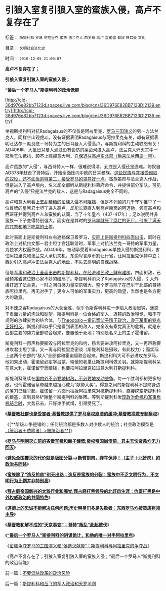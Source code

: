 # 引狼入室复引狼入室的蛮族入侵，高卢不复存在了

标签： `斯提利科` `罗马` `阿拉里克` `蛮族` `法兰克人` `西罗马` `高卢` `霍诺留` `匈奴` `日耳曼` `文化` 

目录： `文明社会进化史`

时间： `2010-12-05 21:00:07`

**高卢不复存在了；**

**引狼入室复引狼入室的蛮族入侵；**

**“最后一个罗马人”斯提利科的政治低能**

[http://cid-36d976e82bb7123d.spaces.live.com/blog/cns!36D976E82BB7123D!2139.entry](http://cid-36d976e82bb7123d.spaces.live.com/blog/cns!36D976E82BB7123D!2139.entry)

坐视斯提利科对抗Radagaisus的不仅仅是阿拉里克，[罗马三国演义](../../../2010/12/4/蛮族争夺罗马的三国演义和汉献帝.md)的另一方法兰克人，同样坐山观虎斗。没有证据表明Radagaisus与阿拉里克有关，却有证据表明汪达尔－勃艮底－哥特为主的日耳曼人入侵高卢，与斯提利科的主动联络有关！AD406年，大批日耳曼人涌过没有设防的莱茵河进入高卢，法兰克人歼灭其中一部后无法抵挡，顾不上觊觎意大利，[自保退往高卢东北部（后来法兰西岛一带](../../../2010/5/24/法兰克人的帝国从来没有存在过.md)）。

高卢蛮族的“入侵”，与西哥特人一样，很难说得清，到底是入侵还是逃难。匈奴自AD378年赶走了哥特后，开始全面压向中欧的日耳曼族。[这些民族与其接受匈奴的奴役，还不如当哥特第二，接受罗马的领导好一点](../../../2010/11/22/亚德里亚堡的哥特人：罗马帝国“引狼入室”得大于失.md)。蛮族虽然与法兰克人作战，但是进入了高卢境内，名义却全部听从斯提利科幕府命令，并提供部分军队。可见高卢的“入侵”只是法兰克的敌人，这是与Radagaisus完全不同的。

高卢和意大利[看上去乱糟糟的蛮族入侵不可阻挡](../../../2010/5/13/历史大趋势，人是最根本的社会财富.md)，但是不列颠的几千守军推举了一位冒牌的皇帝君士坦丁进入高卢，却能长驱直入到高卢南面的阿迈勒，领有高卢和西班牙并得到高卢人和蛮族的认同，当了十年皇帝（407-417年）；足以说明并非蛮族一下子变得特别强大，而实在是其时的[罗马早就死了腐烂的死尸，引来了满天的兀鹫和地下吃腐的土](../../../2009/5/30/国际资本欧美列强是嗜腐生物习性.md)狼。

此时表面上是斯提利科左右遮挡保卫着罗马，[实际上是斯提利科四面出击](../../../2010/12/4/“最后一个罗马人”的阴谋诡计.md)，同时在政治上对抗拉文那－君士坦丁宫廷联盟时，军事上对抗法兰克－哥特的军事力量，为独掌大权而作战。AD406年，被动承受着Radagaisus单独入侵的斯提利科，害怕阿拉里克和法兰克人承机夹机，东边卑言厚币割让行省，让阿拉里克保持中立；西边引入高卢冲击法兰克人的地盘，不失去高明的自保战略。

但是[军事和政治上全面出击的斯提利科，在经济和民政上鲜有建树](../../../2008/2/20/大道无为，上善若水，——至胜无形.md)，四面树敌，已经预兆着这位野心家不妙的结局了。斯提利科消灭了Radagaisus的入侵，引入外援打退了法兰克，一时之间自感力量空前强大，整个罗马除了在巴尔干北部的哥特族阿拉里克，再无对手了；更令人可怕的军事实力，更高的勋望，当然也是各方更大的敌意。

对不速之客Radagaisus的大获全胜，似乎令斯得利科进一步陷入政治迟钝，迷惑于表面力量的泡沫和勋望。斯提利科是一位合格的军人，迟钝的政治嗅觉，和不守规则的放肆妄为的结合体，与[Theodosio－霍诺留父子精于政治，逊于军事的特点正好相反](../../../2010/11/23/军事是政治的延伸，罗马帝国自取其败.md)。斯提利科似乎只是看到表面的敌人，完全没有察觉真正的危机，就是东西部主要的势力全部联合起来，要置他于死地；特别是名义上的主子霍诺留。

斯提利科一再声称要撕毁与阿拉里克的和约，扬言要进攻阿拉里克，又一再声称要进攻君士坦丁堡，又一再与阿拉里克密谈（斯提利科是摄政，有此权力）；而实际上这两个东部的“敌人”全部都和霍诺留联合起来。斯提利科大可不必进攻东罗马，他如果出动，霍诺留必定学吕蒙，端他的老巢让斯提利科做关羽。就算斯提利科呆在意大利，霍诺留宁愿赔钱，也要把阿拉里克拉进意大利打斯提利科。

斯提利科继续在[国内外不必要地树敌，不必要地发动战争](../../../2010/9/7/战争转移危机矛盾不可能；中央集权强大是错觉.md)。每一个胜利都树更多的敌，也令霍诺留皇帝越来越担心成为“献帝大奖”。得意之间的斯提利科不提防身边的屠刀已经举起。霍诺留一方面也拉拢阿拉里克对抗斯提利科，直接挖空斯提利科的根基，直到最终铲除整个斯提利科的集团。等到斯提利科发[现政治危机和军事危机结合时](../../../2010/9/4/政治斗争的残酷与帝国集权成正比.md)，大势已去，只好束手就缚，引颈受死了。

《[**基督教社群也是受害者;基督教提供了罗马皇权崩溃的缓冲;基督教挽救专制皇权**](../../../2010/12/2/基督教牺牲罗马挽救皇权.md)》

《[**阶级斗争是错的；任何统治都是多数人对少数人的统治；社会政治模型是[（统治者＋依附者）>被统治者**](../../../2010/12/2/马克思阶级斗争观点和社会政治模型.md)]》

《[**罗马与明朝灭亡前的吝啬军费和面子慷慨;极权帝国崩溃前，君主无论贤愚均无力回天**](../../../2010/12/2/罗马明朝灭亡前吝啬的军费和慷慨的面子.md)》

《[**避免全国覆灭的代价就是版图分裂——>断臂割肉，弃车保帅！（主子＋北奸肉）的政治共同体**](../../../2010/12/3/帝国兴亡动物有责，罗马皇帝走狗的本职工作.md)》

《[**蛮族除了“造反抢劫”别无出路；造反是蛮族的分裂；蛮族中不乏文明行为，不文明行为比例并非特别高**](../../../2010/12/3/蛮族除了“造反抢劫”别无出路，蛮族中不乏文明行为.md)》

《[**拜占庭帝国新兴的太监行业和阉党;拜占庭打黑领导的北奸肉生涯；仇富打黑是中外权威政治的共同特色**](../../../2010/12/3/拜占庭新兴太监，打黑和替罪羊.md)》

《[**道德上的忠诚不能解决任何问题;历史明星们多是失败者；东西罗马均被蛮族将领主导**](../../../2010/12/4/亲兄弟要明算帐；道德忠诚只会加深矛盾.md)》

《[**基督教和解不成的“天京事变”；哥特“叛乱”此起彼伏**](../../../2010/12/4/基督教和解不成的“天京事变”.md)》

《[**“最后一个罗马人”斯提利科的阴谋诡计，和他的唯一对手阿拉里克**](../../../2010/12/4/“最后一个罗马人”的阴谋诡计.md)》

《[蛮族争夺罗马的三国演义和“侯选汉献帝”；斯提利科与阿拉里克的争夺战](../../../2010/12/4/蛮族争夺罗马的三国演义和汉献帝.md)》

《高卢不复存在了；引狼入室复引狼入室的蛮族入侵；“最后一个罗马人”斯提利科的政治低能》



前一篇：[不要低估改革的政治风险](../../../2010/12/4/不要低估改革的政治风险.md)

后一篇：[斯提利科和岳飞的军人政治和天罗地网](../../../2010/12/5/斯提利科和岳飞的军人政治和天罗地网.md)